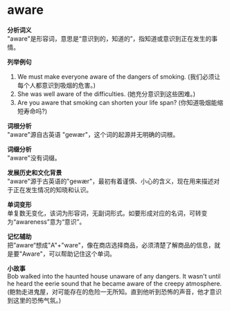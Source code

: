 # aware

**分析词义**  
"aware"是形容词，意思是“意识到的，知道的”，指知道或意识到正在发生的事情。

  

**列举例句**

  

1.  We must make everyone aware of the dangers of smoking. (我们必须让每个人都意识到吸烟的危害。)
2.  She was well aware of the difficulties. (她充分意识到这些困难。)
3.  Are you aware that smoking can shorten your life span? (你知道吸烟能缩短寿命吗?)

  

**词根分析**  
"aware"源自古英语 "gewær"，这个词的起源并无明确的词根。

  

**词缀分析**  
"aware"没有词缀。

  

**发展历史和文化背景**  
"aware"源于古英语的"gewær"，最初有着谨慎、小心的含义，现在用来描述对于正在发生情况的知晓和认识。

  

**单词变形**  
单复数无变化，该词为形容词，无副词形式。如要形成对应的名词，可转变为“awareness”意为“意识”。

  

**记忆辅助**  
把”aware“想成"A"+"ware"，像在商店选择商品，必须清楚了解商品的信息，就是要"Aware"，可以帮助记住这个单词。

  

**小故事**  
Bob walked into the haunted house unaware of any dangers. It wasn't until he heard the eerie sound that he became aware of the creepy atmosphere. (鲍勃走进鬼屋，对可能存在的危险一无所知。直到他听到恐怖的声音，他才意识到这里的恐怖气氛。)
